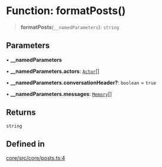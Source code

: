 # Function: formatPosts()

> **formatPosts**(`__namedParameters`): `string`

## Parameters

• **\_\_namedParameters**

• **\_\_namedParameters.actors**: [`Actor`](../interfaces/Actor.md)[]

• **\_\_namedParameters.conversationHeader?**: `boolean` = `true`

• **\_\_namedParameters.messages**: [`Memory`](../interfaces/Memory.md)[]

## Returns

`string`

## Defined in

[core/src/core/posts.ts:4](https://github.com/ai16z/eliza/blob/c96957e5a5d17e343b499dd4d46ce403856ac5bc/core/src/core/posts.ts#L4)
